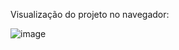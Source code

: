 Visualização do projeto no navegador:

![image](https://github.com/user-attachments/assets/52fafa0c-0f77-4bff-ac78-5ad460b856a8)
